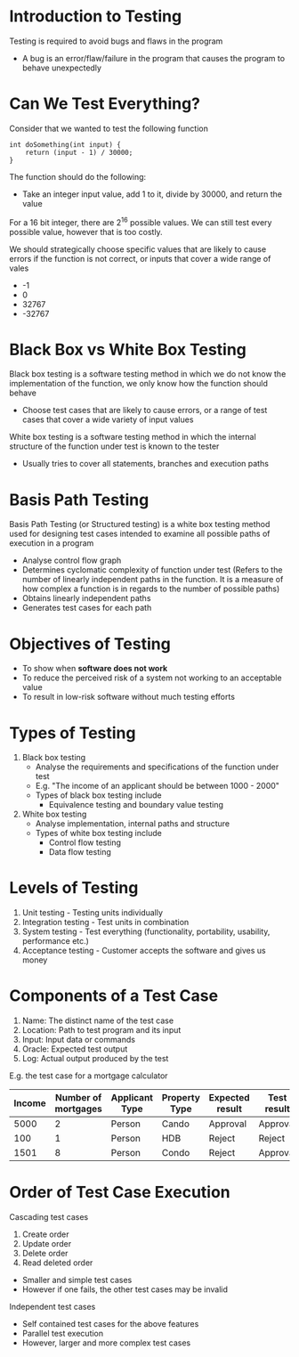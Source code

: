 # Introduction to Testing

Testing is required to avoid bugs and flaws in the program
- A bug is an error/flaw/failure in the program that causes the program to behave unexpectedly

# Can We Test Everything?

Consider that we wanted to test the following function

```
int doSomething(int input) {
    return (input - 1) / 30000;
}
```

The function should do the following:
- Take an integer input value, add 1 to it, divide by 30000, and return the value

For a 16 bit integer, there are $2^{16}$ possible values. We can still test every possible value, however that is too costly.

We should strategically choose specific values that are likely to cause errors if the function is not correct, or inputs that cover a wide range of vales

- -1
- 0
- 32767
- -32767

# Black Box vs White Box Testing

Black box testing is a software testing method in which we do not know the implementation of the function, we only know how the function should behave
- Choose test cases that are likely to cause errors, or a range of test cases that cover a wide variety of input values

White box testing is a software testing method in which the internal structure of the function under test is known to the tester
- Usually tries to cover all statements, branches and execution paths

# Basis Path Testing

Basis Path Testing (or Structured testing) is a white box testing method used for designing test cases intended to examine all possible paths of execution in a program
- Analyse control flow graph
- Determines cyclomatic complexity of function under test (Refers to the number of linearly independent paths in the function. It is a measure of how complex a function is in regards to the number of possible paths)
- Obtains linearly independent paths
- Generates test cases for each path

# Objectives of Testing

- To show when **software does not work**
- To reduce the perceived risk of a system not working to an acceptable value
- To result in low-risk software without much testing efforts

# Types of Testing

1. Black box testing
    - Analyse the requirements and specifications of the function under test
    - E.g. "The income of an applicant should be between 1000 - 2000"
    - Types of black box testing include
        - Equivalence testing and boundary value testing
2. White box testing
    - Analyse implementation, internal paths and structure
    - Types of white box testing include
        - Control flow testing
        - Data flow testing

# Levels of Testing

1. Unit testing - Testing units individually
2. Integration testing - Test units in combination
3. System testing - Test everything (functionality, portability, usability, performance etc.)
4. Acceptance testing - Customer accepts the software and gives us money

# Components of a Test Case

1. Name: The distinct name of the test case
2. Location: Path to test program and its input
3. Input: Input data or commands
4. Oracle: Expected test output
5. Log: Actual output produced by the test

E.g. the test case for a mortgage calculator

| Income | Number of mortgages | Applicant Type | Property Type | Expected result | Test result |
| ------ | ------------------- | -------------- | ------------- | --------------- | ----------- |
| 5000   | 2                   | Person         | Cando         | Approval        | Approval    |
| 100    | 1                   | Person         | HDB           | Reject          | Reject      |
| 1501   | 8                   | Person         | Condo         | Reject          | Approval    |

# Order of Test Case Execution

Cascading test cases

1. Create order
2. Update order
3. Delete order
4. Read deleted order

- Smaller and simple test cases
- However if one fails, the other test cases may be invalid

Independent test cases
- Self contained test cases for the above features
- Parallel test execution
- However, larger and more complex test cases